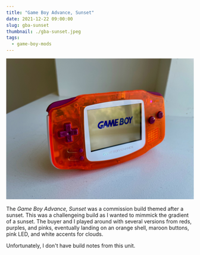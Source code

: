 ```yaml
---
title: "Game Boy Advance, Sunset"
date: 2021-12-22 09:00:00
slug: gba-sunset
thumbnail: ./gba-sunset.jpeg
tags:
  - game-boy-mods
---
```


![Game Boy Advance, Sunset](gba-sunset.jpeg)

The _Game Boy Advance, Sunset_ was a commission build themed after a sunset. This was a challengeing build as I wanted to mimmick the gradient of a sunset. The buyer and I played around with several versions from reds, purples, and pinks, eventually landing on an orange shell, maroon buttons, pink LED, and white accents for clouds.

Unfortunately, I don't have build notes from this unit.
